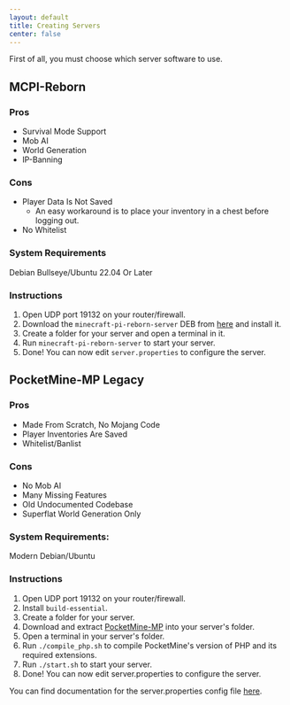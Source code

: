 ```yaml
---
layout: default
title: Creating Servers
center: false
---
```


First of all, you must choose which server software to use.

## MCPI-Reborn

### Pros
- Survival Mode Support
- Mob AI
- World Generation
- IP-Banning

### Cons
- Player Data Is Not Saved
  - An easy workaround is to place your inventory in a chest before logging out.
- No Whitelist

### System Requirements
Debian Bullseye/Ubuntu 22.04 Or Later

### Instructions
1. Open UDP port 19132 on your router/firewall.
2. Download the ``minecraft-pi-reborn-server`` DEB from [here](https://jenkins.thebrokenrail.com/job/minecraft-pi-reborn/job/master/lastSuccessfulBuild/artifact/out) and install it.
3. Create a folder for your server and open a terminal in it.
4. Run ``minecraft-pi-reborn-server`` to start your server.
5. Done! You can now edit ``server.properties`` to configure the server.

## PocketMine-MP Legacy

### Pros
- Made From Scratch, No Mojang Code
- Player Inventories Are Saved
- Whitelist/Banlist

### Cons
- No Mob AI
- Many Missing Features
- Old Undocumented Codebase
- Superflat World Generation Only

### System Requirements:
Modern Debian/Ubuntu

### Instructions
1. Open UDP port 19132 on your router/firewall.
2. Install ``build-essential``.
3. Create a folder for your server.
4. Download and extract [PocketMine-MP](https://github.com/MCPI-Revival/PocketMine-MP/archive/thebrokenrail.zip) into your server's folder.
5. Open a terminal in your server's folder.
6. Run ``./compile_php.sh`` to compile PocketMine's version of PHP and its required extensions.
7. Run ``./start.sh`` to start your server.
8. Done! You can now edit server.properties to configure the server.

You can find documentation for the server.properties config file [here](https://web.archive.org/web/20150623012407/http://pocketmine-mp.readthedocs.org:80/en/latest/config.html#server-properties).
